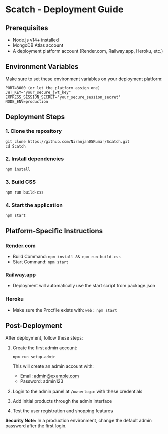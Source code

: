 # Scatch - Deployment Guide

## Prerequisites
- Node.js v14+ installed
- MongoDB Atlas account
- A deployment platform account (Render.com, Railway.app, Heroku, etc.)

## Environment Variables
Make sure to set these environment variables on your deployment platform:

```
PORT=3000 (or let the platform assign one)
JWT_KEY="your_secure_jwt_key"
EXPRESS_SESSION_SECRET="your_secure_session_secret"
NODE_ENV=production
```

## Deployment Steps

### 1. Clone the repository
```
git clone https://github.com/Niranjan05Kumar/Scatch.git
cd Scatch
```

### 2. Install dependencies
```
npm install
```

### 3. Build CSS
```
npm run build-css
```

### 4. Start the application
```
npm start
```

## Platform-Specific Instructions

### Render.com
- Build Command: `npm install && npm run build-css`
- Start Command: `npm start`

### Railway.app
- Deployment will automatically use the start script from package.json

### Heroku
- Make sure the Procfile exists with: `web: npm start`

## Post-Deployment
After deployment, follow these steps:

1. Create the first admin account:
   ```
   npm run setup-admin
   ```
   This will create an admin account with:
   - Email: admin@example.com
   - Password: admin123

2. Login to the admin panel at `/ownerlogin` with these credentials

3. Add initial products through the admin interface

4. Test the user registration and shopping features

**Security Note:** In a production environment, change the default admin password after the first login.
